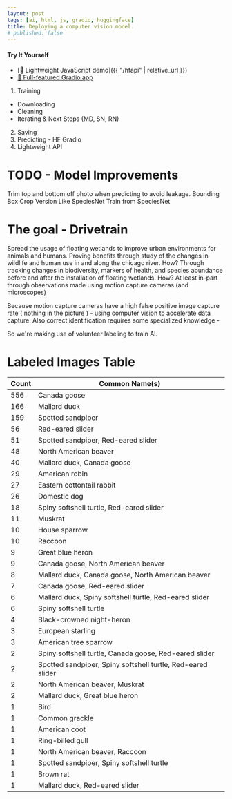 ```yaml
---
layout: post
tags: [ai, html, js, gradio, huggingface]
title: Deploying a computer vision model.
# published: false
---
```

#### Try It Yourself
- [🧪 Lightweight JavaScript demo]({{ "/hfapi" | relative_url }})
- [🚀 Full-featured Gradio app](https://huggingface.co/spaces/morescode-pm/urbanrivers-camtraps)

1. Training  
 - Downloading  
 - Cleaning  
 - Iterating & Next Steps (MD, SN, RN)  
2. Saving  
3. Predicting - HF Gradio
4. Lightweight API


# TODO - Model Improvements
Trim top and bottom off photo when predicting to avoid leakage.
Bounding Box Crop Version Like SpeciesNet
Train from SpeciesNet



# The goal - Drivetrain
Spread the usage of floating wetlands to improve urban environments for animals and humans.
Proving benefits through study of the changes in wildlife and human use in and along the chicago river.
How? Through tracking changes in biodiversity, markers of health, and species abundance before and after the installation of floating wetlands.
How? At least in-part through observations made using motion capture cameras (and microscopes)

Because motion capture cameras have a high false positive image capture rate ( nothing in the picture ) - using computer vision to accelerate data capture.
Also correct identification requires some specialized knowledge - 

So we're making use of volunteer labeling to train AI.


# Labeled Images Table

|Count| Common Name(s)                                      |
|-----|-----------------------------------------------------|
| 556 | Canada goose                                        |
| 166 | Mallard duck                                        |
| 159 | Spotted sandpiper                                   |
|  56 | Red-eared slider                                    |
|  51 | Spotted sandpiper, Red-eared slider                 |
|  48 | North American beaver                               |
|  40 | Mallard duck, Canada goose                          |
|  29 | American robin                                      |
|  27 | Eastern cottontail rabbit                           |
|  26 | Domestic dog                                        |
|  18 | Spiny softshell turtle, Red-eared slider            |
|  11 | Muskrat                                             |
|  10 | House sparrow                                       |
|  10 | Raccoon                                             |
|   9 | Great blue heron                                    |
|   9 | Canada goose, North American beaver                 |
|   8 | Mallard duck, Canada goose, North American beaver   |
|   7 | Canada goose, Red-eared slider                      |
|   6 | Mallard duck, Spiny softshell turtle, Red-eared slider |
|   6 | Spiny softshell turtle                              |
|   4 | Black-crowned night-heron                           |
|   3 | European starling                                   |
|   3 | American tree sparrow                               |
|   2 | Spiny softshell turtle, Canada goose, Red-eared slider |
|   2 | Spotted sandpiper, Spiny softshell turtle, Red-eared slider |
|   2 | North American beaver, Muskrat                      |
|   2 | Mallard duck, Great blue heron                      |
|   1 | Bird                                                |
|   1 | Common grackle                                      |
|   1 | American coot                                       |
|   1 | Ring-billed gull                                    |
|   1 | North American beaver, Raccoon                      |
|   1 | Spotted sandpiper, Spiny softshell turtle           |
|   1 | Brown rat                                           |
|   1 | Mallard duck, Red-eared slider                      |



